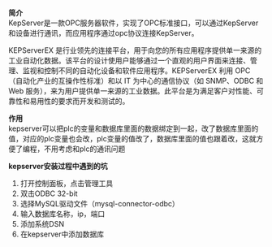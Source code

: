 **简介**  
KepServer是一款OPC服务器软件，实现了OPC标准接口，可以通过KepServer和设备进行通讯，而应用程序通过opc协议连接KepServer。
  
KEPServerEX 是行业领先的连接平台，用于向您的所有应用程序提供单一来源的工业自动化数据。该平台的设计使用户能够通过一个直观的用户界面来连接、管理、监视和控制不同的自动化设备和软件应用程序。KEPServerEX 利用 OPC（自动化产业的互操作性标准）和以 IT 为中心的通信协议（如 SNMP、ODBC 和 Web 服务），来为用户提供单一来源的工业数据。此平台是为满足客户对性能、可靠性和易用性的要求而开发和测试的。

**作用**  
kepserver可以把plc的变量和数据库里面的数据绑定到一起，改了数据库里面的值，对应的plc变量也会改，plc变量的值改了，数据库里面的值也跟着改，这就方便了编程，不用考虑和plc的通讯问题

**kepserver安装过程中遇到的坑**  
1. 打开控制面板，点击管理工具
2. 双击ODBC 32-bit
3. 选择MySQL驱动文件（mysql-connector-odbc）
4. 输入数据库名称，ip，端口
5. 添加系统DSN
6. 在kepserver中添加数据库